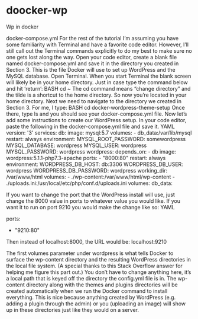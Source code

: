 # doocker-wp
Wp in docker

docker-compose.yml
For the rest of the tutorial I’m assuming you have some familiarity with Terminal and have a favorite code editor. However, I’ll still call out the Terminal commands explicitly to do my best to make sure no one gets lost along the way.
Open your code editor, create a blank file named docker-compose.yml and save it in the directory you created in Section 3. This is the file Docker will use to set up WordPress and the MySQL database.
Open Terminal. When you start Terminal the blank screen will likely be in your home directory. Just in case type the command below and hit ‘return’:
BASH
cd ~
The cd command means “change directory” and the tilde is a shortcut to the home directory. So now you’re located in your home directory. Next we need to navigate to the directory we created in Section 3. For me, I type:
BASH
cd docker-wordpress-theme-setup
Once there, type ls and you should see your docker-compose.yml file.
Now let’s add some instructions to create our WordPress setup. In your code editor, paste the following in the docker-compose.yml file and save it.
YAML
version: '3'
services:
  db:
    image: mysql:5.7
    volumes:
      - db_data:/var/lib/mysql
    restart: always
    environment:
      MYSQL_ROOT_PASSWORD: somewordpress
      MYSQL_DATABASE: wordpress
      MYSQL_USER: wordpress
      MYSQL_PASSWORD: wordpress
  wordpress:
    depends_on:
      - db
    image: wordpress:5.1.1-php7.3-apache
    ports:
      - "8000:80"
    restart: always
    environment:
      WORDPRESS_DB_HOST: db:3306
      WORDPRESS_DB_USER: wordpress
      WORDPRESS_DB_PASSWORD: wordpress
    working_dir: /var/www/html
    volumes:
      - ./wp-content:/var/www/html/wp-content
      - ./uploads.ini:/usr/local/etc/php/conf.d/uploads.ini
volumes:
  db_data:

If you want to change the port that the WordPress install will use, just change the 8000 value in ports to whatever value you would like. If you want it to run on port 9210 you would make the change like so:
YAML 

ports:
  - "9210:80"

Then instead of localhost:8000, the URL would be: localhost:9210

The first volumes parameter under wordpress is what tells Docker to surface the wp-content directory and the resulting WordPress directories in the local file system. (A special thanks to this Stack Overflow answer for helping me figure this part out.)
You don’t have to change anything here, it’s a local path that is keyed off the directory the config.yml file is in. The wp-content directory along with the themes and plugins directories will be created automatically when we run the Docker command to install everything. This is nice because anything created by WordPress (e.g. adding a plugin through the admin) or you (uploading an image) will show up in these directories just like they would on a server.
